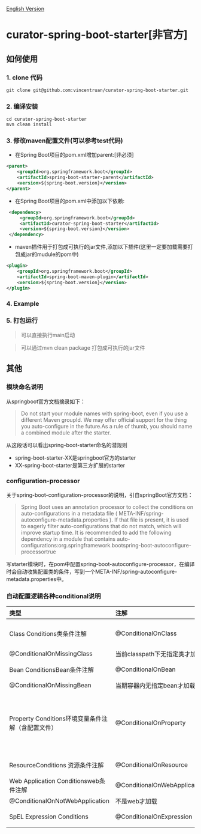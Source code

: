 [English Version](README_EN.md)

# curator-spring-boot-starter[非官方]

## 如何使用

### 1. clone 代码

```shell script
git clone git@github.com:vincentruan/curator-spring-boot-starter.git
```

### 2. 编译安装

```shell script
cd curator-spring-boot-starter
mvn clean install
```


### 3. 修改maven配置文件(可以参考test代码)

* 在Spring Boot项目的pom.xml增加parent:[非必须]
```xml
<parent>
    <groupId>org.springframework.boot</groupId>
    <artifactId>spring-boot-starter-parent</artifactId>
    <version>${spring-boot.version}</version>
</parent>
```

* 在Spring Boot项目的pom.xml中添加以下依赖:
```xml
 <dependency>
     <groupId>org.springframework.boot</groupId>
     <artifactId>curator-spring-boot-starter</artifactId>
     <version>${spring-boot.version}</version>
 </dependency>
```

 * maven插件用于打包成可执行的jar文件,添加以下插件(这里一定要加载需要打包成jar的mudule的pom中)
```xml
<plugin>
    <groupId>org.springframework.boot</groupId>
    <artifactId>spring-boot-maven-plugin</artifactId>
    <version>${spring-boot.version}</version>
</plugin>
```

### 4. Example



### 5. 打包运行

> 可以直接执行main启动

> 可以通过mvn clean package 打包成可执行的jar文件

## 其他
### 模块命名说明
从springboot官方文档摘录如下：
> Do not start your module names with spring-boot, even if you use a different Maven groupId. We may offer official support for the thing you auto-configure in the future.As a rule of thumb, you should name a combined module after the starter.

从这段话可以看出spring-boot-starter命名的潜规则
- spring-boot-starter-XX是springboot官方的starter
- XX-spring-boot-starter是第三方扩展的starter

### configuration-processor
关于spring-boot-configuration-processor的说明，引自springBoot官方文档：
> Spring Boot uses an annotation processor to collect the conditions on auto-configurations in a metadata file ( META-INF/spring-autoconfigure-metadata.properties ). If that file is present, it is used to eagerly filter auto-configurations that do not match, which will improve startup time. It is recommended to add the following dependency in a module that contains auto-configurations:org.springframework.bootspring-boot-autoconfigure-processortrue

写starter模块时，在pom中配置spring-boot-autoconfigure-processor，在编译时会自动收集配置类的条件，写到一个META-INF/spring-autoconfigure-metadata.properties中。

### 自动配置逻辑各种conditional说明

| 类型                                              | 注解                          | 说明                                                         |
| :------------------------------------------------ | :---------------------------- | :----------------------------------------------------------- |
| Class Conditions类条件注解                        | @ConditionalOnClass           | 当前classpath下有指定类才加载                                |
| @ConditionalOnMissingClass                        | 当前classpath下无指定类才加载 |                                                              |
| Bean ConditionsBean条件注解                       | @ConditionalOnBean            | 当期容器内有指定bean才加载                                   |
| @ConditionalOnMissingBean                         | 当期容器内无指定bean才加载    |                                                              |
| Property Conditions环境变量条件注解（含配置文件） | @ConditionalOnProperty        | prefix 前缀name 名称havingValue 用于匹配配置项值matchIfMissing 没找指定配置项时的默认值 |
| ResourceConditions 资源条件注解                   | @ConditionalOnResource        | 有指定资源才加载                                             |
| Web Application Conditionsweb条件注解             | @ConditionalOnWebApplication  | 是web才加载                                                  |
| @ConditionalOnNotWebApplication                   | 不是web才加载                 |                                                              |
| SpEL Expression Conditions                        | @ConditionalOnExpression      | 符合SpEL 表达式才加载                                        |



